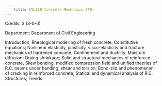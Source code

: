 ```yaml
---
    title: CVL819 Concrete Mechanics (PG)
---
```

Credits: 3 (3-0-0)

Department: Department of Civil Engineering

Introduction; Rheological modelling of fresh concrete; Constitutive equations; Nonlinear elasticity, plasticity, visco-elasticity and fracture mechanics of hardened concrete; Confinement and ductility; Moisture diffusion; Drying shrinkage; Solid and structural mechanics of reinforced concrete, Skew bending, modified compression field and unified theories of R.C. beams under bending, shear and torsion; Bond-slip and phenomenon of cracking in reinforced concrete; Statical and dynamical analysis of R.C. Structures; Trends.